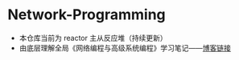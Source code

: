 # Network-Programming
- 本仓库当前为 reactor 主从反应堆（持续更新）
- 由底层理解全局《网络编程与高级系统编程》学习笔记——[博客链接](https://blog.csdn.net/idiot5lie/article/details/117630268)
